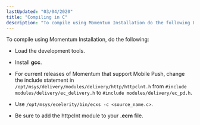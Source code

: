 ```yaml
---
lastUpdated: "03/04/2020"
title: "Compiling in C"
description: "To compile using Momentum Installation do the following Load the development tools Install gcc For current releases of Momentum that support Mobile Push change the include statement in opt msys delivery modules delivery http httpclnt h from include modules delivery ec delivery h to include modules delivery ec pd h..."
---
```


To compile using Momentum Installation, do the following:

*   Load the development tools.

*   Install **gcc**.

*   For current releases of Momentum that support Mobile Push, change the include statement in `/opt/msys/delivery/modules/delivery/http/httpclnt.h` from `#include modules/delivery/ec_delivery.h` to `#include modules/delivery/ec_pd.h`.

*   Use `/opt/msys/ecelerity/bin/ecxs -c <source_name.c>`.

*   Be sure to add the httpclnt module to your **.ecm** file.